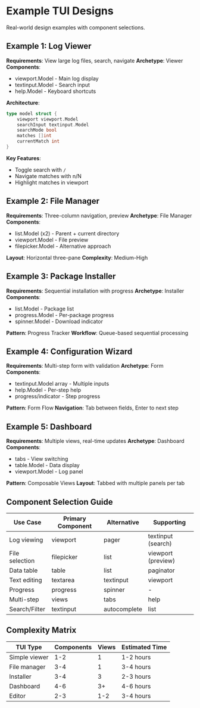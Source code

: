 # Example TUI Designs

Real-world design examples with component selections.

## Example 1: Log Viewer

**Requirements**: View large log files, search, navigate
**Archetype**: Viewer
**Components**:
- viewport.Model - Main log display
- textinput.Model - Search input
- help.Model - Keyboard shortcuts

**Architecture**:
```go
type model struct {
    viewport viewport.Model
    searchInput textinput.Model
    searchMode bool
    matches []int
    currentMatch int
}
```

**Key Features**:
- Toggle search with `/`
- Navigate matches with n/N
- Highlight matches in viewport

## Example 2: File Manager

**Requirements**: Three-column navigation, preview
**Archetype**: File Manager
**Components**:
- list.Model (x2) - Parent + current directory
- viewport.Model - File preview
- filepicker.Model - Alternative approach

**Layout**: Horizontal three-pane
**Complexity**: Medium-High

## Example 3: Package Installer

**Requirements**: Sequential installation with progress
**Archetype**: Installer
**Components**:
- list.Model - Package list
- progress.Model - Per-package progress
- spinner.Model - Download indicator

**Pattern**: Progress Tracker
**Workflow**: Queue-based sequential processing

## Example 4: Configuration Wizard

**Requirements**: Multi-step form with validation
**Archetype**: Form
**Components**:
- textinput.Model array - Multiple inputs
- help.Model - Per-step help
- progress/indicator - Step progress

**Pattern**: Form Flow
**Navigation**: Tab between fields, Enter to next step

## Example 5: Dashboard

**Requirements**: Multiple views, real-time updates
**Archetype**: Dashboard
**Components**:
- tabs - View switching
- table.Model - Data display
- viewport.Model - Log panel

**Pattern**: Composable Views
**Layout**: Tabbed with multiple panels per tab

## Component Selection Guide

| Use Case | Primary Component | Alternative | Supporting |
|----------|------------------|-------------|-----------|
| Log viewing | viewport | pager | textinput (search) |
| File selection | filepicker | list | viewport (preview) |
| Data table | table | list | paginator |
| Text editing | textarea | textinput | viewport |
| Progress | progress | spinner | - |
| Multi-step | views | tabs | help |
| Search/Filter | textinput | autocomplete | list |

## Complexity Matrix

| TUI Type | Components | Views | Estimated Time |
|----------|-----------|-------|----------------|
| Simple viewer | 1-2 | 1 | 1-2 hours |
| File manager | 3-4 | 1 | 3-4 hours |
| Installer | 3-4 | 3 | 2-3 hours |
| Dashboard | 4-6 | 3+ | 4-6 hours |
| Editor | 2-3 | 1-2 | 3-4 hours |
